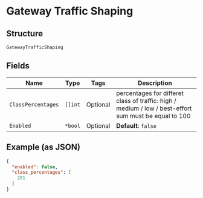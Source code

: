 
# Gateway Traffic Shaping

## Structure

`GatewayTrafficShaping`

## Fields

| Name | Type | Tags | Description |
|  --- | --- | --- | --- |
| `ClassPercentages` | `[]int` | Optional | percentages for differet class of traffic: high / medium / low / best-effort<br>sum must be equal to 100 |
| `Enabled` | `*bool` | Optional | **Default**: `false` |

## Example (as JSON)

```json
{
  "enabled": false,
  "class_percentages": [
    201
  ]
}
```

